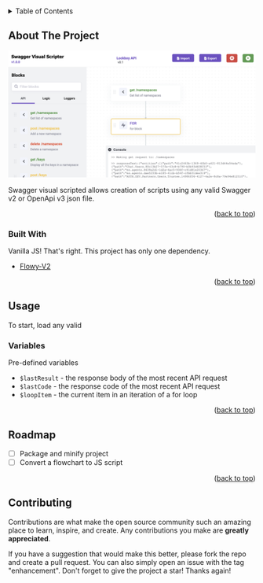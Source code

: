 <a name="readme-top"></a>

<!-- PROJECT LOGO -->
<br />
<!-- <div align="center">
  <a href="http://example.com">
    <img src="images/logo.png" alt="Logo" width="80" height="80">
  </a>
</div> -->



<!-- TABLE OF CONTENTS -->
<details>
  <summary>Table of Contents</summary>
  <ol>
    <li><a href="#about-the-project">About The Project</a></li>
    <li><a href="#usage">Usage</a></li>
    <li><a href="#roadmap">Roadmap</a></li>
    <li><a href="#contributing">Contributing</a></li>
    <li><a href="#license">License</a></li>
    <li><a href="#contact">Contact</a></li>
    <li><a href="#acknowledgments">Acknowledgments</a></li>
  </ol>
</details>



<!-- ABOUT THE PROJECT -->
## About The Project

![Screen Shot](screenshot.png)

Swagger visual scripted allows creation of scripts using any valid Swagger v2 or OpenApi v3 json file.

<p align="right">(<a href="#readme-top">back to top</a>)</p>

### Built With

Vanilla JS! That's right. This project has only one dependency.

* [Flowy-V2](https://github.com/AndrewGnagy/flowy-v2)

<p align="right">(<a href="#readme-top">back to top</a>)</p>


<!-- USAGE EXAMPLES -->
## Usage
To start, load any valid

### Variables
Pre-defined variables
* `$lastResult` - the response body of the most recent API request
* `$lastCode` - the response code of the most recent API request
* `$loopItem` - the current item in an iteration of a for loop

<p align="right">(<a href="#readme-top">back to top</a>)</p>

<!-- ROADMAP -->
## Roadmap

- [ ] Package and minify project
- [ ] Convert a flowchart to JS script

<p align="right">(<a href="#readme-top">back to top</a>)</p>

<!-- CONTRIBUTING -->
## Contributing

Contributions are what make the open source community such an amazing place to learn, inspire, and create. Any contributions you make are **greatly appreciated**.

If you have a suggestion that would make this better, please fork the repo and create a pull request. You can also simply open an issue with the tag "enhancement".
Don't forget to give the project a star! Thanks again!
